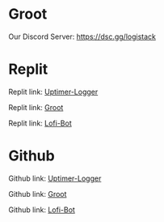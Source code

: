 # Groot

Our Discord Server: https://dsc.gg/logistack

# Replit

Replit link: [Uptimer-Logger](https://replit.com/@Logistack/Uptimer-Logger)

Replit link: [Groot](https://replit.com/@Logistacks/Groot)

Replit link: [Lofi-Bot](https://replit.com/@Logistacks/Lofi-Bot)

# Github

Github link: [Uptimer-Logger](https://github.com/Logistack/Uptimer-Logger)

Github link: [Groot](https://github.com/Logistacks/Groot)

Github link: [Lofi-Bot](https://github.com/Logistacks/Lofi-Bot)

